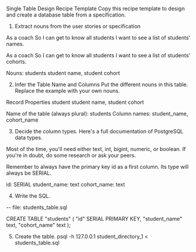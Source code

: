 Single Table Design Recipe Template
Copy this recipe template to design and create a database table from a specification.


1. Extract nouns from the user stories or specification

As a coach
So I can get to know all students
I want to see a list of students' names.

As a coach
So I can get to know all students
I want to see a list of students' cohorts.

Nouns:
students
student name, student cohort




2. Infer the Table Name and Columns
Put the different nouns in this table. Replace the example with your own nouns.

Record	    Properties
student     student name, student cohort

Name of the table (always plural): students
Column names: student_name, cohort_name




3. Decide the column types.
Here's a full documentation of PostgreSQL data types.

Most of the time, you'll need either text, int, bigint, numeric, or boolean. If you're in doubt, do some research or ask your peers.

Remember to always have the primary key id as a first column. Its type will always be SERIAL.


id: SERIAL
student_name: text
cohort_name: text




4. Write the SQL.

-- file: students_table.sql

CREATE TABLE "students" (
  "id" SERIAL PRIMARY KEY,
  "student_name" text,
  "cohort_name" text
);




5. Create the table.
psql -h 127.0.0.1 student_directory_1 < students_table.sql
